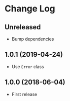 # Change Log

## Unreleased

* Bump dependencies

## 1.0.1 (2019-04-24)

* Use `Error` class

## 1.0.0 (2018-06-04)

* First release
